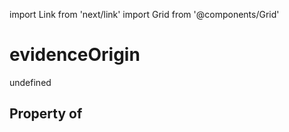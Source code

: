 import Link from 'next/link'
import Grid from '@components/Grid'

# evidenceOrigin

undefined

## Property of



